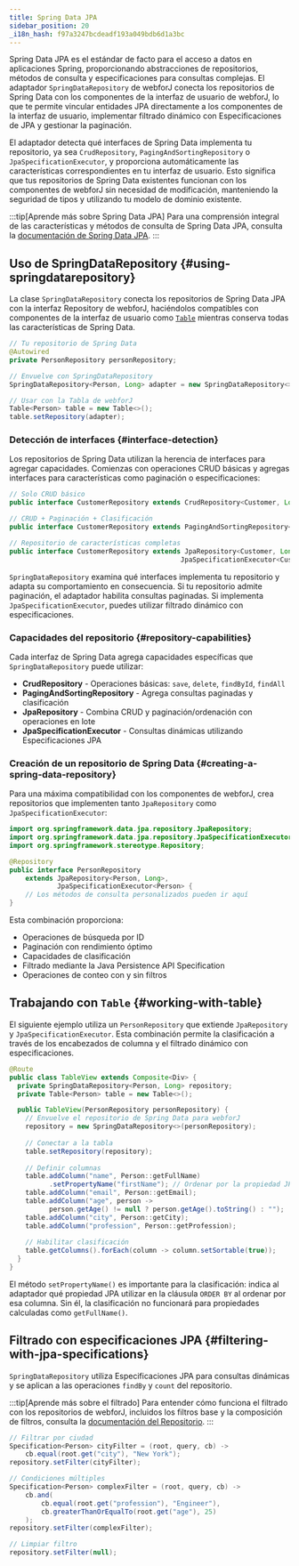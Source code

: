 ```yaml
---
title: Spring Data JPA
sidebar_position: 20
_i18n_hash: f97a3247bcdeadf193a049bdb6d1a3bc
---
```

Spring Data JPA es el estándar de facto para el acceso a datos en aplicaciones Spring, proporcionando abstracciones de repositorios, métodos de consulta y especificaciones para consultas complejas. El adaptador `SpringDataRepository` de webforJ conecta los repositorios de Spring Data con los componentes de la interfaz de usuario de webforJ, lo que te permite vincular entidades JPA directamente a los componentes de la interfaz de usuario, implementar filtrado dinámico con Especificaciones de JPA y gestionar la paginación.

El adaptador detecta qué interfaces de Spring Data implementa tu repositorio, ya sea `CrudRepository`, `PagingAndSortingRepository` o `JpaSpecificationExecutor`, y proporciona automáticamente las características correspondientes en tu interfaz de usuario. Esto significa que tus repositorios de Spring Data existentes funcionan con los componentes de webforJ sin necesidad de modificación, manteniendo la seguridad de tipos y utilizando tu modelo de dominio existente.

:::tip[Aprende más sobre Spring Data JPA]
Para una comprensión integral de las características y métodos de consulta de Spring Data JPA, consulta la [documentación de Spring Data JPA](https://docs.spring.io/spring-data/jpa/reference/).
:::

## Uso de SpringDataRepository {#using-springdatarepository}

La clase `SpringDataRepository` conecta los repositorios de Spring Data JPA con la interfaz Repository de webforJ, haciéndolos compatibles con componentes de la interfaz de usuario como [`Table`](../../components/table/overview) mientras conserva todas las características de Spring Data.

```java
// Tu repositorio de Spring Data
@Autowired
private PersonRepository personRepository;

// Envuelve con SpringDataRepository
SpringDataRepository<Person, Long> adapter = new SpringDataRepository<>(personRepository);

// Usar con la Tabla de webforJ
Table<Person> table = new Table<>();
table.setRepository(adapter);
```

### Detección de interfaces {#interface-detection}

Los repositorios de Spring Data utilizan la herencia de interfaces para agregar capacidades. Comienzas con operaciones CRUD básicas y agregas interfaces para características como paginación o especificaciones:

```java
// Solo CRUD básico
public interface CustomerRepository extends CrudRepository<Customer, Long> {}

// CRUD + Paginación + Clasificación
public interface CustomerRepository extends PagingAndSortingRepository<Customer, Long> {}

// Repositorio de características completas
public interface CustomerRepository extends JpaRepository<Customer, Long>, 
                                           JpaSpecificationExecutor<Customer> {}
```

`SpringDataRepository` examina qué interfaces implementa tu repositorio y adapta su comportamiento en consecuencia. Si tu repositorio admite paginación, el adaptador habilita consultas paginadas. Si implementa `JpaSpecificationExecutor`, puedes utilizar filtrado dinámico con especificaciones.

### Capacidades del repositorio {#repository-capabilities}

Cada interfaz de Spring Data agrega capacidades específicas que `SpringDataRepository` puede utilizar:

- **CrudRepository** - Operaciones básicas: `save`, `delete`, `findById`, `findAll`
- **PagingAndSortingRepository** - Agrega consultas paginadas y clasificación
- **JpaRepository** - Combina CRUD y paginación/ordenación con operaciones en lote
- **JpaSpecificationExecutor** - Consultas dinámicas utilizando Especificaciones JPA

### Creación de un repositorio de Spring Data {#creating-a-spring-data-repository}

Para una máxima compatibilidad con los componentes de webforJ, crea repositorios que implementen tanto `JpaRepository` como `JpaSpecificationExecutor`:

```java title="PersonRepository.java"
import org.springframework.data.jpa.repository.JpaRepository;
import org.springframework.data.jpa.repository.JpaSpecificationExecutor;
import org.springframework.stereotype.Repository;

@Repository
public interface PersonRepository
    extends JpaRepository<Person, Long>,
            JpaSpecificationExecutor<Person> {
    // Los métodos de consulta personalizados pueden ir aquí
}
```

Esta combinación proporciona:

- Operaciones de búsqueda por ID
- Paginación con rendimiento óptimo
- Capacidades de clasificación
- Filtrado mediante la Java Persistence API Specification
- Operaciones de conteo con y sin filtros

## Trabajando con `Table` {#working-with-table}

El siguiente ejemplo utiliza un `PersonRepository` que extiende `JpaRepository` y `JpaSpecificationExecutor`. Esta combinación permite la clasificación a través de los encabezados de columna y el filtrado dinámico con especificaciones.

```java title="TableView.java"
@Route
public class TableView extends Composite<Div> {
  private SpringDataRepository<Person, Long> repository;
  private Table<Person> table = new Table<>();

  public TableView(PersonRepository personRepository) {
    // Envuelve el repositorio de Spring Data para webforJ
    repository = new SpringDataRepository<>(personRepository);
    
    // Conectar a la tabla
    table.setRepository(repository);
    
    // Definir columnas
    table.addColumn("name", Person::getFullName)
          .setPropertyName("firstName"); // Ordenar por la propiedad JPA real
    table.addColumn("email", Person::getEmail);
    table.addColumn("age", person -> 
          person.getAge() != null ? person.getAge().toString() : "");
    table.addColumn("city", Person::getCity);
    table.addColumn("profession", Person::getProfession);
    
    // Habilitar clasificación
    table.getColumns().forEach(column -> column.setSortable(true));
  }
}
```

El método `setPropertyName()` es importante para la clasificación: indica al adaptador qué propiedad JPA utilizar en la cláusula `ORDER BY` al ordenar por esa columna. Sin él, la clasificación no funcionará para propiedades calculadas como `getFullName()`.

## Filtrado con especificaciones JPA {#filtering-with-jpa-specifications}

`SpringDataRepository` utiliza Especificaciones JPA para consultas dinámicas y se aplican a las operaciones `findBy` y `count` del repositorio.

:::tip[Aprende más sobre el filtrado]
Para entender cómo funciona el filtrado con los repositorios de webforJ, incluidos los filtros base y la composición de filtros, consulta la [documentación del Repositorio](../../advanced/repository/overview).
:::

```java
// Filtrar por ciudad
Specification<Person> cityFilter = (root, query, cb) -> 
    cb.equal(root.get("city"), "New York");
repository.setFilter(cityFilter);

// Condiciones múltiples
Specification<Person> complexFilter = (root, query, cb) -> 
    cb.and(
        cb.equal(root.get("profession"), "Engineer"),
        cb.greaterThanOrEqualTo(root.get("age"), 25)
    );
repository.setFilter(complexFilter);

// Limpiar filtro
repository.setFilter(null);
```
